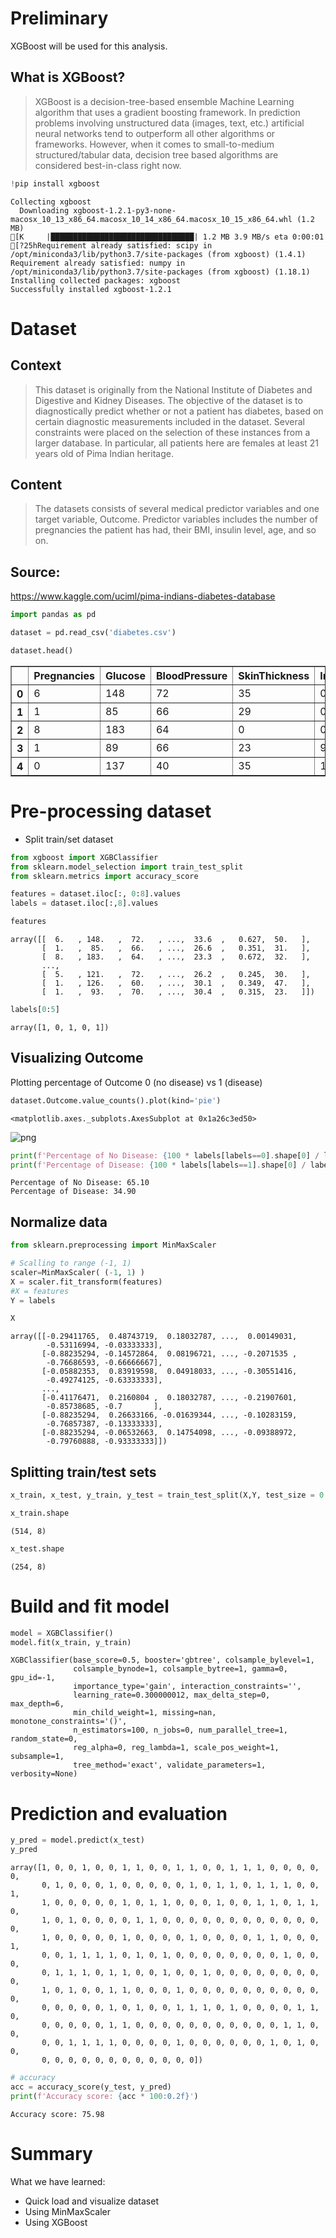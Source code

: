 # Preliminary

XGBoost will be used for this analysis.

## What is XGBoost? 

> XGBoost is a decision-tree-based ensemble Machine Learning algorithm that uses a gradient boosting framework. In prediction problems involving unstructured data (images, text, etc.) artificial neural networks tend to outperform all other algorithms or frameworks. However, when it comes to small-to-medium structured/tabular data, decision tree based algorithms are considered best-in-class right now. 


```python
!pip install xgboost
```

    Collecting xgboost
      Downloading xgboost-1.2.1-py3-none-macosx_10_13_x86_64.macosx_10_14_x86_64.macosx_10_15_x86_64.whl (1.2 MB)
    [K     |████████████████████████████████| 1.2 MB 3.9 MB/s eta 0:00:01
    [?25hRequirement already satisfied: scipy in /opt/miniconda3/lib/python3.7/site-packages (from xgboost) (1.4.1)
    Requirement already satisfied: numpy in /opt/miniconda3/lib/python3.7/site-packages (from xgboost) (1.18.1)
    Installing collected packages: xgboost
    Successfully installed xgboost-1.2.1


# Dataset

## Context

> This dataset is originally from the National Institute of Diabetes and Digestive and Kidney Diseases. The objective of the dataset is to diagnostically predict whether or not a patient has diabetes, based on certain diagnostic measurements included in the dataset. Several constraints were placed on the selection of these instances from a larger database. In particular, all patients here are females at least 21 years old of Pima Indian heritage.

## Content

> The datasets consists of several medical predictor variables and one target variable, Outcome. Predictor variables includes the number of pregnancies the patient has had, their BMI, insulin level, age, and so on.

## Source: 

https://www.kaggle.com/uciml/pima-indians-diabetes-database


```python
import pandas as pd

dataset = pd.read_csv('diabetes.csv')

dataset.head()
```




<div>
<style scoped>
    .dataframe tbody tr th:only-of-type {
        vertical-align: middle;
    }

    .dataframe tbody tr th {
        vertical-align: top;
    }

    .dataframe thead th {
        text-align: right;
    }
</style>
<table border="1" class="dataframe">
  <thead>
    <tr style="text-align: right;">
      <th></th>
      <th>Pregnancies</th>
      <th>Glucose</th>
      <th>BloodPressure</th>
      <th>SkinThickness</th>
      <th>Insulin</th>
      <th>BMI</th>
      <th>DiabetesPedigreeFunction</th>
      <th>Age</th>
      <th>Outcome</th>
    </tr>
  </thead>
  <tbody>
    <tr>
      <th>0</th>
      <td>6</td>
      <td>148</td>
      <td>72</td>
      <td>35</td>
      <td>0</td>
      <td>33.6</td>
      <td>0.627</td>
      <td>50</td>
      <td>1</td>
    </tr>
    <tr>
      <th>1</th>
      <td>1</td>
      <td>85</td>
      <td>66</td>
      <td>29</td>
      <td>0</td>
      <td>26.6</td>
      <td>0.351</td>
      <td>31</td>
      <td>0</td>
    </tr>
    <tr>
      <th>2</th>
      <td>8</td>
      <td>183</td>
      <td>64</td>
      <td>0</td>
      <td>0</td>
      <td>23.3</td>
      <td>0.672</td>
      <td>32</td>
      <td>1</td>
    </tr>
    <tr>
      <th>3</th>
      <td>1</td>
      <td>89</td>
      <td>66</td>
      <td>23</td>
      <td>94</td>
      <td>28.1</td>
      <td>0.167</td>
      <td>21</td>
      <td>0</td>
    </tr>
    <tr>
      <th>4</th>
      <td>0</td>
      <td>137</td>
      <td>40</td>
      <td>35</td>
      <td>168</td>
      <td>43.1</td>
      <td>2.288</td>
      <td>33</td>
      <td>1</td>
    </tr>
  </tbody>
</table>
</div>



# Pre-processing dataset

- Split train/set dataset


```python
from xgboost import XGBClassifier
from sklearn.model_selection import train_test_split
from sklearn.metrics import accuracy_score
```


```python
features = dataset.iloc[:, 0:8].values
labels = dataset.iloc[:,8].values
```


```python
features
```




    array([[  6.   , 148.   ,  72.   , ...,  33.6  ,   0.627,  50.   ],
           [  1.   ,  85.   ,  66.   , ...,  26.6  ,   0.351,  31.   ],
           [  8.   , 183.   ,  64.   , ...,  23.3  ,   0.672,  32.   ],
           ...,
           [  5.   , 121.   ,  72.   , ...,  26.2  ,   0.245,  30.   ],
           [  1.   , 126.   ,  60.   , ...,  30.1  ,   0.349,  47.   ],
           [  1.   ,  93.   ,  70.   , ...,  30.4  ,   0.315,  23.   ]])




```python
labels[0:5]
```




    array([1, 0, 1, 0, 1])



## Visualizing Outcome

Plotting percentage of Outcome 0 (no disease) vs 1 (disease)


```python
dataset.Outcome.value_counts().plot(kind='pie')
```




    <matplotlib.axes._subplots.AxesSubplot at 0x1a26c3ed50>




![png](Analysis_files/Analysis_10_1.png)



```python
print(f'Percentage of No Disease: {100 * labels[labels==0].shape[0] / labels.shape[0]:0.2f}')
print(f'Percentage of Disease: {100 * labels[labels==1].shape[0] / labels.shape[0]:0.2f}')
```

    Percentage of No Disease: 65.10
    Percentage of Disease: 34.90


## Normalize data


```python
from sklearn.preprocessing import MinMaxScaler

# Scalling to range (-1, 1)
scaler=MinMaxScaler( (-1, 1) )
X = scaler.fit_transform(features)
#X = features
Y = labels
```


```python
X
```




    array([[-0.29411765,  0.48743719,  0.18032787, ...,  0.00149031,
            -0.53116994, -0.03333333],
           [-0.88235294, -0.14572864,  0.08196721, ..., -0.2071535 ,
            -0.76686593, -0.66666667],
           [-0.05882353,  0.83919598,  0.04918033, ..., -0.30551416,
            -0.49274125, -0.63333333],
           ...,
           [-0.41176471,  0.2160804 ,  0.18032787, ..., -0.21907601,
            -0.85738685, -0.7       ],
           [-0.88235294,  0.26633166, -0.01639344, ..., -0.10283159,
            -0.76857387, -0.13333333],
           [-0.88235294, -0.06532663,  0.14754098, ..., -0.09388972,
            -0.79760888, -0.93333333]])



## Splitting train/test sets


```python
x_train, x_test, y_train, y_test = train_test_split(X,Y, test_size = 0.33, random_state=0)
```


```python
x_train.shape
```




    (514, 8)




```python
x_test.shape
```




    (254, 8)



# Build and fit model


```python
model = XGBClassifier()
model.fit(x_train, y_train)
```




    XGBClassifier(base_score=0.5, booster='gbtree', colsample_bylevel=1,
                  colsample_bynode=1, colsample_bytree=1, gamma=0, gpu_id=-1,
                  importance_type='gain', interaction_constraints='',
                  learning_rate=0.300000012, max_delta_step=0, max_depth=6,
                  min_child_weight=1, missing=nan, monotone_constraints='()',
                  n_estimators=100, n_jobs=0, num_parallel_tree=1, random_state=0,
                  reg_alpha=0, reg_lambda=1, scale_pos_weight=1, subsample=1,
                  tree_method='exact', validate_parameters=1, verbosity=None)



# Prediction and evaluation


```python
y_pred = model.predict(x_test)
y_pred
```




    array([1, 0, 0, 1, 0, 0, 1, 1, 0, 0, 1, 1, 0, 0, 1, 1, 1, 0, 0, 0, 0, 0,
           0, 1, 0, 0, 0, 1, 0, 0, 0, 0, 0, 1, 0, 1, 1, 0, 1, 1, 1, 0, 0, 1,
           1, 0, 0, 0, 0, 0, 1, 0, 1, 1, 0, 0, 0, 1, 0, 0, 1, 1, 0, 1, 1, 0,
           1, 0, 1, 0, 0, 0, 0, 1, 1, 0, 0, 0, 0, 0, 0, 0, 0, 0, 0, 0, 0, 0,
           1, 0, 0, 0, 0, 0, 1, 0, 0, 0, 0, 1, 0, 0, 0, 0, 1, 1, 0, 0, 0, 1,
           0, 0, 1, 1, 1, 1, 0, 1, 0, 1, 0, 0, 0, 0, 0, 0, 0, 0, 1, 0, 0, 0,
           0, 1, 1, 1, 0, 1, 1, 0, 0, 1, 0, 0, 1, 0, 0, 0, 0, 0, 0, 0, 0, 0,
           1, 0, 1, 0, 0, 1, 1, 0, 0, 0, 1, 0, 0, 0, 0, 0, 0, 0, 0, 0, 0, 0,
           0, 0, 0, 0, 0, 1, 0, 1, 0, 0, 1, 1, 1, 0, 1, 0, 0, 0, 0, 1, 1, 0,
           0, 0, 0, 0, 0, 1, 1, 0, 0, 0, 0, 0, 0, 0, 0, 0, 0, 0, 1, 1, 0, 0,
           0, 0, 1, 1, 1, 1, 0, 0, 0, 0, 1, 0, 0, 0, 0, 0, 0, 1, 0, 1, 0, 0,
           0, 0, 0, 0, 0, 0, 0, 0, 0, 0, 0, 0])




```python
# accuracy
acc = accuracy_score(y_test, y_pred)
print(f'Accuracy score: {acc * 100:0.2f}')
```

    Accuracy score: 75.98


# Summary

What we have learned:
- Quick load and visualize dataset
- Using MinMaxScaler
- Using XGBoost


```python

```
